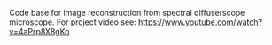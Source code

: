 Code base for image reconstruction from spectral diffuserscope microscope.  For project video see: https://www.youtube.com/watch?v=4aPrp8X8gKo
